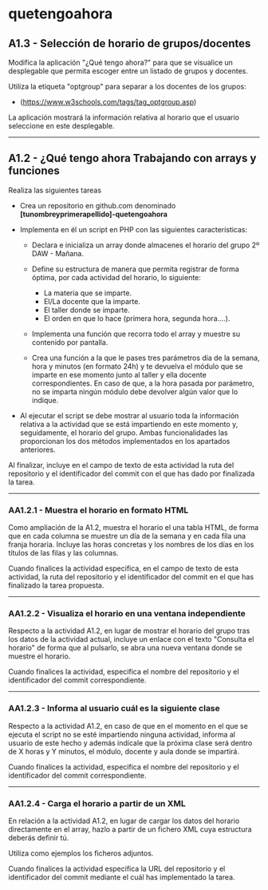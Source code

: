 # quetengoahora

## A1.3 - Selección de horario de grupos/docentes
Modifica la aplicación "¿Qué tengo ahora?" para que se visualice un desplegable que permita escoger entre un listado de grupos y docentes.

Utiliza la etiqueta "optgroup" para separar a los docentes de los grupos:
- (https://www.w3schools.com/tags/tag_optgroup.asp)

La aplicación mostrará la información relativa al horario que el usuario seleccione en este desplegable.

<hr>

## A1.2 - ¿Qué tengo ahora Trabajando con arrays y funciones

Realiza las siguientes tareas

 - Crea un repositorio en github.com denominado **[tunombreyprimerapellido]-quetengoahora**

- Implementa en él un script en PHP con las siguientes características:
  - Declara e inicializa un array donde almacenes el horario del grupo 2º DAW - Mañana.

  - Define su estructura de manera que permita registrar de forma óptima, por cada actividad del horario, lo siguiente:

    - La materia que se imparte.
    - El/La docente que la imparte.
    - El taller donde se imparte.
    - El orden en que lo hace (primera hora, segunda hora....).

  - Implementa una función que recorra todo el array y muestre su contenido por pantalla.

  - Crea una función a la que le pases tres parámetros día de la semana, hora y minutos (en formato 24h) y te devuelva el módulo que se imparte en ese momento junto al taller y ella docente correspondientes. En caso de que, a la hora pasada por parámetro, no se imparta ningún módulo debe devolver algún valor que lo indique.

- Al ejecutar el script se debe mostrar al usuario toda la información relativa a la actividad que se está impartiendo en este momento y, seguidamente, el horario del grupo. Ambas funcionalidades las proporcionan los dos métodos implementados en los apartados anteriores.

Al finalizar, incluye en el campo de texto de esta actividad la ruta del repositorio y el identificador del commit con el que has dado por finalizada la tarea.

<hr>

### AA1.2.1 - Muestra el horario en formato HTML

Como ampliación de la A1.2, muestra el horario el una tabla HTML, de forma que en cada columna se muestre un día de la semana y en cada fila una franja horaria. Incluye las horas concretas y los nombres de los días en los títulos de las filas y las columnas.

Cuando finalices la actividad especifica, en el campo de texto de esta actividad, la ruta del repositorio y el identificador del commit en el que has finalizado la tarea propuesta.

<hr>

### AA1.2.2 - Visualiza el horario en una ventana independiente

Respecto a la actividad A1.2, en lugar de mostrar el horario del grupo tras los datos de la actividad actual, incluye un enlace con el texto "Consulta el horario" de forma que al pulsarlo, se abra una nueva ventana donde se muestre el horario.

Cuando finalices la actividad, especifica el nombre del repositorio y el identificador del commit correspondiente.

<hr>

### AA1.2.3 - Informa al usuario cuál es la siguiente clase

Respecto a la actividad A1.2, en caso de que en el momento en el que se ejecuta el script no se esté impartiendo ninguna actividad, informa al usuario de este hecho y además indícale que la próxima clase será dentro de X horas y Y minutos, el módulo, docente y aula donde se impartirá.

Cuando finalices la actividad, especifica el nombre del repositorio y el identificador del commit correspondiente.

<hr>

### AA1.2.4 - Carga el horario a partir de un XML

En relación a la actividad A1.2, en lugar de cargar los datos del horario directamente en el array, hazlo a partir de un fichero XML cuya estructura deberás definir tú.

Utiliza como ejemplos los ficheros adjuntos.

Cuando finalices la actividad especifica la URL del repositorio y el identificador del commit mediante el cuál has implementado la tarea.